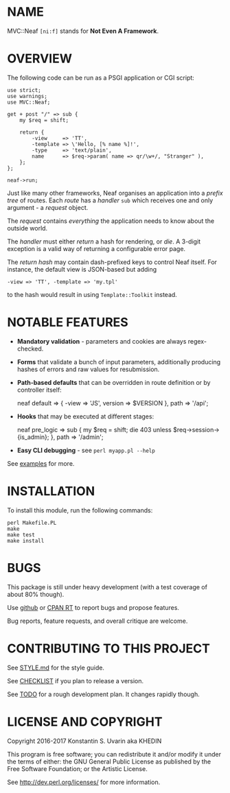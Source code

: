 # NAME

MVC::Neaf `[ni:f]` stands for **Not Even A Framework**.

# OVERVIEW

The following code can be run as a PSGI application or CGI script:

    use strict;
    use warnings;
    use MVC::Neaf;

    get + post "/" => sub {
		my $req = shift;

		return {
            -view     => 'TT',
			-template => \'Hello, [% name %]!',
			-type     => 'text/plain',
			name      => $req->param( name => qr/\w+/, "Stranger" ),
		};
    };

    neaf->run;

Just like many other frameworks, Neaf organises an application
into a *prefix tree* of routes. Each *route* has a *handler* `sub`
which receives one and only argument - a *request* object.

The *request* contains *everything* the application needs to know
about the outside world.

The *handler* must either *return* a hash for rendering, or *die*.
A 3-digit exception is a valid way of returning a configurable error page.

The *return hash* may contain dash-prefixed keys to control Neaf itself.
For instance, the default view is JSON-based but adding 

    -view => 'TT', -template => 'my.tpl'

to the hash would result in using `Template::Toolkit` instead.

# NOTABLE FEATURES

* **Mandatory validation** - parameters and cookies are always regex-checked.

* **Forms** that validate a bunch of input parameters, additionally
producing hashes of errors and raw values for resubmission.

* **Path-based defaults** that can be overridden in route definition or
by controller itself:

    neaf default => { -view => 'JS', version => $VERSION }, path => '/api';

* **Hooks** that may be executed at different stages:

    neaf pre_logic => sub {
        my $req = shift;
        die 403 unless $req->session->{is_admin};
    }, path => '/admin';

* **Easy CLI debugging** - see `perl myapp.pl --help`

See [examples](example/) for more.

# INSTALLATION

To install this module, run the following commands:

	perl Makefile.PL
	make
	make test
	make install

# BUGS

This package is still under heavy development
(with a test coverage of about 80% though).

Use [github](https://github.com/dallaylaen/perl-mvc-neaf/issues)
or [CPAN RT](http://rt.cpan.org/NoAuth/ReportBug.html?Queue=MVC-Neaf)
to report bugs and propose features.

Bug reports, feature requests, and overall critique are welcome.

# CONTRIBUTING TO THIS PROJECT

See [STYLE.md](STYLE.md) for the style guide.

See [CHECKLIST](CHECKLIST) if you plan to release a version.

See [TODO](TODO) for a rough development plan.
It changes rapidly though.

# LICENSE AND COPYRIGHT

Copyright 2016-2017 Konstantin S. Uvarin aka KHEDIN

This program is free software; you can redistribute it and/or modify it
under the terms of either: the GNU General Public License as published
by the Free Software Foundation; or the Artistic License.

See http://dev.perl.org/licenses/ for more information.

